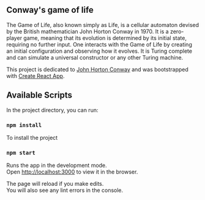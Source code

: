 ## Conway's game of life

The Game of Life, also known simply as Life, is a cellular automaton devised by the British mathematician John Horton Conway in 1970. It is a zero-player game, meaning that its evolution is determined by its initial state, requiring no further input. One interacts with the Game of Life by creating an initial configuration and observing how it evolves. It is Turing complete and can simulate a universal constructor or any other Turing machine. <br/>

This project is dedicated to [John Horton Conway](https://en.wikipedia.org/wiki/John_Horton_Conway) and was bootstrapped with [Create React App](https://github.com/facebook/create-react-app).

## Available Scripts

In the project directory, you can run:

### `npm install`

To install the project

### `npm start`

Runs the app in the development mode.<br />
Open [http://localhost:3000](http://localhost:3000) to view it in the browser.

The page will reload if you make edits.<br />
You will also see any lint errors in the console.
